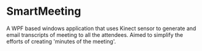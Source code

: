 SmartMeeting
============

A WPF based windows application that uses Kinect sensor to generate and email transcripts of meeting to all the attendees. Aimed to simplify the efforts of creating 'minutes of the meeting'.
